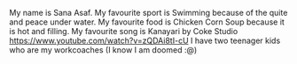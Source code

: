 My name is Sana Asaf.
My favourite sport is Swimming because of the quite and peace under water.
My favourite food is Chicken Corn Soup because it is hot and filling.
My favourite song is Kanayari by Coke Studio
https://www.youtube.com/watch?v=zQDAi8tI-cU
I have two teenager kids who are my workcoaches (I know I am doomed :@)
